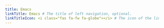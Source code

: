 ```yaml
---
title: Emacs
linkTitle: Emacs # The title of left navigation, optional.
linkTitleIcon: <i class="fas fa-fw fa-globe"></i> # The icon of the link title, optional.
---
```

